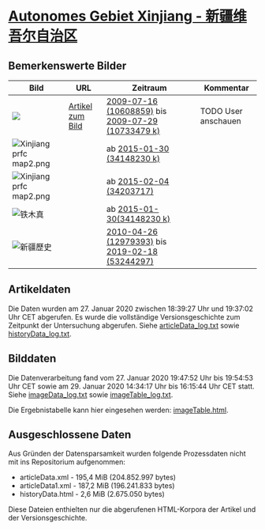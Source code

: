 # [Autonomes Gebiet Xinjiang - 新疆维吾尔自治区](https://zh.wikipedia.org/wiki/%E6%96%B0%E7%96%86%E7%BB%B4%E5%90%BE%E5%B0%94%E8%87%AA%E6%B2%BB%E5%8C%BA)

## Bemerkenswerte Bilder

| Bild | URL | Zeitraum | Kommentar |
| - | - | - | - |
| ![](https://upload.wikimedia.org/wikipedia/commons/thumb/2/2c/Kokbayraq_flag.svg/200px-Kokbayraq_flag.svg.png) | [Artikel zum Bild](https://zh.wikipedia.org/w/index.php?oldid=10688341#/media/File:Kokbayraq_flag.svg) | [2009-07-16 (10608859)](https://zh.wikipedia.org/w/index.php?oldid=10608859) bis [2009-07-29 (10733479 k)](https://zh.wikipedia.org/w/index.php?oldid=10733479) | TODO User anschauen |
| ![Xinjiang prfc map2.png](https://upload.wikimedia.org/wikipedia/commons/thumb/7/78/Oil_well_in_Tsaidam.jpg/220px-Oil_well_in_Tsaidam.jpg) | | ab [2015-01-30 (34148230 k)](https://zh.wikipedia.org/w/index.php?oldid=34148230) | |
| ![Xinjiang prfc map2.png](https://upload.wikimedia.org/wikipedia/commons/thumb/1/15/Xinjiang_prfc_map2.png/550px-Xinjiang_prfc_map2.png) | | ab [2015-02-04 (34203717)](https://zh.wikipedia.org/w/index.php?oldid=34203717) | |
| ![铁木真](https://upload.wikimedia.org/wikipedia/commons/thumb/c/c5/Couple_selling_jade_in_Charklik._2011.jpg/220px-Couple_selling_jade_in_Charklik._2011.jpg) | | ab [2015-01-30(34148230 k)](https://zh.wikipedia.org/w/index.php?oldid=34148230) | |
| ![新疆歷史](https://upload.wikimedia.org/wikipedia/commons/thumb/c/ce/Mogao_Cave_61%2C_painting_of_Mount_Wutai_monasteries.jpg/180px-Mogao_Cave_61%2C_painting_of_Mount_Wutai_monasteries.jpg) | | [2010-04-26 (12979393)](https://zh.wikipedia.org/w/index.php?oldid=12979393) bis [2019-02-18 (53244297)](https://zh.wikipedia.org/w/index.php?oldid=53244297) | |


## Artikeldaten

Die Daten wurden am 27. Januar 2020 zwischen 18:39:27 Uhr und 19:37:02 Uhr CET abgerufen. Es wurde die vollständige Versionsgeschichte zum Zeitpunkt der Untersuchung abgerufen. Siehe [articleData_log.txt](articleData_log.txt) sowie [historyData_log.txt](historyData_log.txt).

## Bilddaten

Die Datenverarbeitung fand vom 27. Januar 2020 19:47:52 Uhr bis 19:54:53 Uhr CET sowie am 29. Januar 2020 14:34:17 Uhr bis 16:15:44 Uhr CET statt. Siehe [imageData_log.txt](imageData_log.txt) sowie [imageTable_log.txt](imageTable_log.txt).

Die Ergebnistabelle kann hier eingesehen werden: [imageTable.html](imageTable.html).

## Ausgeschlossene Daten

Aus Gründen der Datensparsamkeit wurden folgende Prozessdaten nicht mit ins Repositorium aufgenommen:

- articleData.xml - 195,4 MiB (204.852.997 bytes)
- articleData1.xml - 187,2 MiB (196.241.833 bytes)
- historyData.html - 2,6 MiB (2.675.050 bytes)

Diese Dateien enthielten nur die abgerufenen HTML-Korpora der Artikel und der Versionsgeschichte.